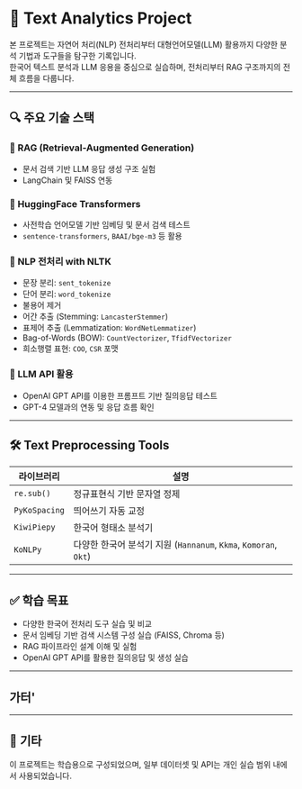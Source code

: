 # 🧠 Text Analytics Project

본 프로젝트는 자연어 처리(NLP) 전처리부터 대형언어모델(LLM) 활용까지 다양한 분석 기법과 도구들을 탐구한 기록입니다.  
한국어 텍스트 분석과 LLM 응용을 중심으로 실습하며, 전처리부터 RAG 구조까지의 전체 흐름을 다룹니다.

---

## 🔍 주요 기술 스택

### 📌 RAG (Retrieval-Augmented Generation)
- 문서 검색 기반 LLM 응답 생성 구조 실험
- LangChain 및 FAISS 연동

### 🤖 HuggingFace Transformers
- 사전학습 언어모델 기반 임베딩 및 문서 검색 테스트
- `sentence-transformers`, `BAAI/bge-m3` 등 활용

### 🧰 NLP 전처리 with NLTK
- 문장 분리: `sent_tokenize`
- 단어 분리: `word_tokenize`
- 불용어 제거
- 어간 추출 (Stemming: `LancasterStemmer`)
- 표제어 추출 (Lemmatization: `WordNetLemmatizer`)
- Bag-of-Words (BOW): `CountVectorizer`, `TfidfVectorizer`
- 희소행렬 표현: `COO`, `CSR` 포맷

### 💬 LLM API 활용
- OpenAI GPT API를 이용한 프롬프트 기반 질의응답 테스트
- GPT-4 모델과의 연동 및 응답 흐름 확인

---

## 🛠️ Text Preprocessing Tools

| 라이브러리 | 설명 |
|------------|------|
| `re.sub()` | 정규표현식 기반 문자열 정제 |
| `PyKoSpacing` | 띄어쓰기 자동 교정 |
| `KiwiPiepy` | 한국어 형태소 분석기 |
| `KoNLPy` | 다양한 한국어 분석기 지원 (`Hannanum`, `Kkma`, `Komoran`, `Okt`) |

---

## ✅ 학습 목표

- 다양한 한국어 전처리 도구 실습 및 비교
- 문서 임베딩 기반 검색 시스템 구성 실습 (FAISS, Chroma 등)
- RAG 파이프라인 설계 이해 및 실험
- OpenAI GPT API를 활용한 질의응답 및 생성 실습

---

## 가터'
---

## 💬 기타
이 프로젝트는 학습용으로 구성되었으며, 일부 데이터셋 및 API는 개인 실습 범위 내에서 사용되었습니다.



